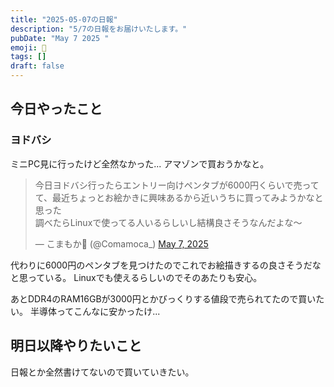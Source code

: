 ```yaml
---
title: "2025-05-07の日報"
description: "5/7の日報をお届けいたします。"
pubDate: "May 7 2025 "
emoji: 🦊
tags: []
draft: false
---
```


## 今日やったこと

### ヨドバシ

ミニPC見に行ったけど全然なかった... アマゾンで買おうかなと。

<blockquote class="twitter-tweet"><p lang="ja" dir="ltr">今日ヨドバシ行ったらエントリー向けペンタブが6000円くらいで売ってて、最近ちょっとお絵かきに興味あるから近いうちに買ってみようかなと思った<br>調べたらLinuxで使ってる人いるらしいし結構良さそうなんだよな〜</p>&mdash; こまもか🦊 (@Comamoca_) <a href="https://twitter.com/Comamoca_/status/1920125930858786877?ref_src=twsrc%5Etfw">May 7, 2025</a></blockquote> <script async src="https://platform.twitter.com/widgets.js" charset="utf-8"></script>

代わりに6000円のペンタブを見つけたのでこれでお絵描きするの良さそうだなと思っている。
Linuxでも使えるらしいのでそのあたりも安心。

あとDDR4のRAM16GBが3000円とかびっくりする値段で売られてたので買いたい。
半導体ってこんなに安かったけ...

## 明日以降やりたいこと

日報とか全然書けてないので買いていきたい。
